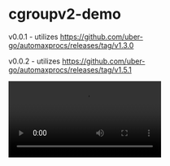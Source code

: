 # cgroupv2-demo

v0.0.1 - utilizes https://github.com/uber-go/automaxprocs/releases/tag/v1.3.0

v0.0.2 - utilizes https://github.com/uber-go/automaxprocs/releases/tag/v1.5.1

![Demo recording](cgroupsv2-demo.mp4)
